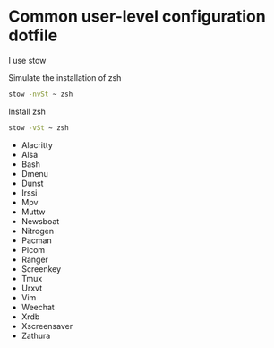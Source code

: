 # Common user-level configuration dotfile

I use stow

Simulate the installation of zsh

```bash
stow -nvSt ~ zsh
```

Install zsh

```bash
stow -vSt ~ zsh
```

- Alacritty
- Alsa
- Bash
- Dmenu
- Dunst
- Irssi
- Mpv
- Muttw
- Newsboat
- Nitrogen
- Pacman
- Picom
- Ranger
- Screenkey
- Tmux
- Urxvt
- Vim
- Weechat
- Xrdb
- Xscreensaver
- Zathura
